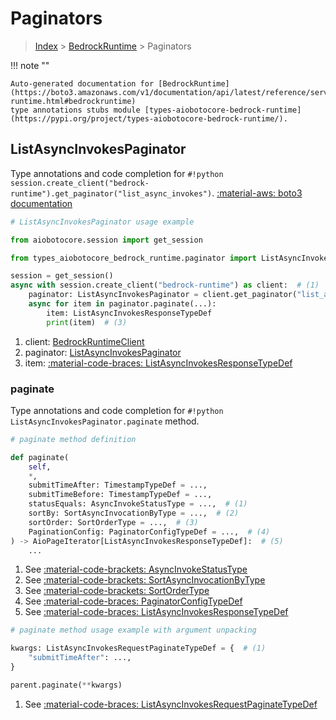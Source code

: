 # Paginators

> [Index](../README.md) > [BedrockRuntime](./README.md) > Paginators

!!! note ""

    Auto-generated documentation for [BedrockRuntime](https://boto3.amazonaws.com/v1/documentation/api/latest/reference/services/bedrock-runtime.html#bedrockruntime)
    type annotations stubs module [types-aiobotocore-bedrock-runtime](https://pypi.org/project/types-aiobotocore-bedrock-runtime/).

## ListAsyncInvokesPaginator

Type annotations and code completion for `#!python session.create_client("bedrock-runtime").get_paginator("list_async_invokes")`.
[:material-aws: boto3 documentation](https://boto3.amazonaws.com/v1/documentation/api/latest/reference/services/bedrock-runtime/paginator/ListAsyncInvokes.html#BedrockRuntime.Paginator.ListAsyncInvokes)

```python
# ListAsyncInvokesPaginator usage example

from aiobotocore.session import get_session

from types_aiobotocore_bedrock_runtime.paginator import ListAsyncInvokesPaginator

session = get_session()
async with session.create_client("bedrock-runtime") as client:  # (1)
    paginator: ListAsyncInvokesPaginator = client.get_paginator("list_async_invokes")  # (2)
    async for item in paginator.paginate(...):
        item: ListAsyncInvokesResponseTypeDef
        print(item)  # (3)
```

1. client: [BedrockRuntimeClient](./client.md)
2. paginator: [ListAsyncInvokesPaginator](./paginators.md#listasyncinvokespaginator)
3. item: [:material-code-braces: ListAsyncInvokesResponseTypeDef](./type_defs.md#listasyncinvokesresponsetypedef) 


### paginate

Type annotations and code completion for `#!python ListAsyncInvokesPaginator.paginate` method.

```python
# paginate method definition

def paginate(
    self,
    *,
    submitTimeAfter: TimestampTypeDef = ...,
    submitTimeBefore: TimestampTypeDef = ...,
    statusEquals: AsyncInvokeStatusType = ...,  # (1)
    sortBy: SortAsyncInvocationByType = ...,  # (2)
    sortOrder: SortOrderType = ...,  # (3)
    PaginationConfig: PaginatorConfigTypeDef = ...,  # (4)
) -> AioPageIterator[ListAsyncInvokesResponseTypeDef]:  # (5)
    ...
```

1. See [:material-code-brackets: AsyncInvokeStatusType](./literals.md#asyncinvokestatustype) 
2. See [:material-code-brackets: SortAsyncInvocationByType](./literals.md#sortasyncinvocationbytype) 
3. See [:material-code-brackets: SortOrderType](./literals.md#sortordertype) 
4. See [:material-code-braces: PaginatorConfigTypeDef](./type_defs.md#paginatorconfigtypedef) 
5. See [:material-code-braces: ListAsyncInvokesResponseTypeDef](./type_defs.md#listasyncinvokesresponsetypedef) 


```python
# paginate method usage example with argument unpacking

kwargs: ListAsyncInvokesRequestPaginateTypeDef = {  # (1)
    "submitTimeAfter": ...,
}

parent.paginate(**kwargs)
```

1. See [:material-code-braces: ListAsyncInvokesRequestPaginateTypeDef](./type_defs.md#listasyncinvokesrequestpaginatetypedef) 
